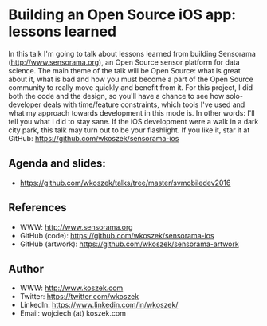 # Building an Open Source iOS app: lessons learned

In this talk I'm going to talk about lessons learned from building Sensorama
(http://www.sensorama.org), an Open Source sensor platform for data science.
The main theme of the talk will be Open Source: what is great about it, what
is bad and how you must become a part of the Open Source
community to really move quickly and benefit from it.
For this project, I did both the code and the design, so you'll have a chance to see how
solo-developer deals with time/feature constraints, which tools I've used
and what my approach towards development in this mode is.
In other words: I'll tell you what I did to stay sane.
If the iOS development were a walk in a dark city park, this talk may turn
out to be your flashlight. If you like it, star it at GitHub:
https://github.com/wkoszek/sensorama-ios

## Agenda and slides:

- https://github.com/wkoszek/talks/tree/master/svmobiledev2016

## References

- WWW: http://www.sensorama.org
- GitHub (code): https://github.com/wkoszek/sensorama-ios
- GitHub (artwork): https://github.com/wkoszek/sensorama-artwork

## Author

- WWW: http://www.koszek.com
- Twitter: https://twitter.com/wkoszek
- LinkedIn: https://www.linkedin.com/in/wkoszek/
- Email: wojciech (at) koszek.com
